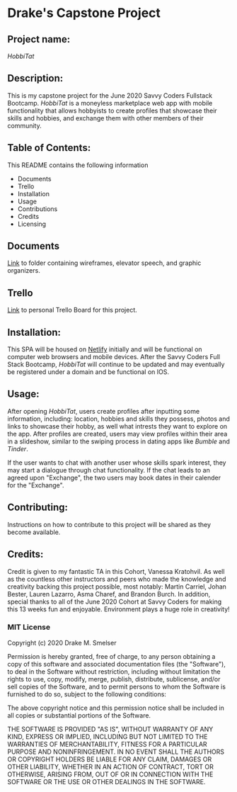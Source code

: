 # Drake's Capstone Project

## Project name:
_HobbiTat_


## Description:
This is my capstone project for the June 2020 Savvy Coders Fullstack Bootcamp. _HobbiTat_ is a moneyless marketplace web app with mobile functionality that allows hobbyists to create profiles that showcase their skills and hobbies, and exchange them with other members of their community.



## Table of Contents:
This README contains the following information
- Documents
- Trello
- Installation
- Usage
- Contributions
- Credits
- Licensing

## Documents
[Link](https://github.com/drakesmelser54/HobbiTat/tree/master/DOCS) to folder containing wireframes, elevator speech, and graphic organizers.

## Trello
[Link](https://trello.com/b/tVQ7Afir/capstone) to personal Trello Board for this project.

## Installation:
This SPA will be housed on [Netlify](https://hobbitat.netlify.app/) initially and will be functional on computer web browsers and mobile devices. After the Savvy Coders Full Stack Bootcamp, _HobbiTat_ will continue to be updated and may eventually be registered under a domain and be functional on IOS.

## Usage:
After opening _HobbiTat_, users create profiles after inputting some information, including: location, hobbies and skills they possess, photos and links to showcase their hobby, as well what intrests they want to explore on the app. After profiles are created, users may view profiles within their area in a slideshow, similar to the swiping process in dating apps like _Bumble_ and _Tinder_.

If the user wants to chat with another user whose skills spark interest, they may start a dialogue through chat functionality. If the chat leads to an agreed upon "Exchange", the two users may book dates in their calender for the "Exchange".


## Contributing:
Instructions on how to contribute to this project will be shared as they become available.


## Credits:
Credit is given to my fantastic TA in this Cohort, Vanessa Kratohvil. As well as the countless other instructors and peers who made the knowledge and creativity backing this project possible, most notably: Martin Carriel, Johan Bester, Lauren Lazarro, Asma Charef, and Brandon Burch. In addition, special thanks to all of the June 2020 Cohort at Savvy Coders for making this 13 weeks fun and enjoyable. Environment plays a huge role in creativity!


### MIT License
Copyright (c) 2020 Drake M. Smelser

Permission is hereby granted, free of charge, to any person obtaining a copy of this software and associated documentation files (the "Software"), to deal in the Software without restriction, including without limitation the rights to use, copy, modify, merge, publish, distribute, sublicense, and/or sell copies of the Software, and to permit persons to whom the Software is furnished to do so, subject to the following conditions:

The above copyright notice and this permission notice shall be included in all copies or substantial portions of the Software.

THE SOFTWARE IS PROVIDED "AS IS", WITHOUT WARRANTY OF ANY KIND, EXPRESS OR IMPLIED, INCLUDING BUT NOT LIMITED TO THE WARRANTIES OF MERCHANTABILITY, FITNESS FOR A PARTICULAR PURPOSE AND NONINFRINGEMENT. IN NO EVENT SHALL THE AUTHORS OR COPYRIGHT HOLDERS BE LIABLE FOR ANY CLAIM, DAMAGES OR OTHER LIABILITY, WHETHER IN AN ACTION OF CONTRACT, TORT OR OTHERWISE, ARISING FROM, OUT OF OR IN CONNECTION WITH THE SOFTWARE OR THE USE OR OTHER DEALINGS IN THE SOFTWARE.
